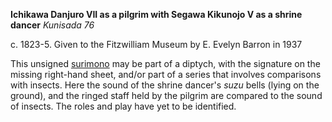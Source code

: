 **Ichikawa Danjuro VII as a pilgrim with Segawa Kikunojo V as a shrine dancer**
_Kunisada 76_

c. 1823-5. Given to the Fitzwilliam Museum by E. Evelyn Barron in 1937

This unsigned [surimono](/theme/surimono-and-special-printing-effects) may be part of a diptych, with the signature on the missing right-hand sheet, and/or part of a series that involves comparisons with insects. Here the sound of the shrine dancer's _suzu_ bells (lying on the ground), and the ringed staff held by the pilgrim are compared to the sound of insects. The roles and play have yet to be identified.
